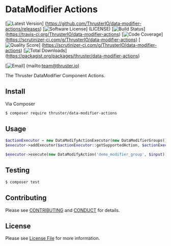 # DataModifier Actions

[![Latest Version](https://img.shields.io/github/release/ThrusterIO/data-modifier-actions.svg?style=flat-square)]
(https://github.com/ThrusterIO/data-modifier-actions/releases)
[![Software License](https://img.shields.io/badge/license-MIT-brightgreen.svg?style=flat-square)]
(LICENSE)
[![Build Status](https://img.shields.io/travis/ThrusterIO/data-modifier-actions.svg?style=flat-square)]
(https://travis-ci.org/ThrusterIO/data-modifier-actions)
[![Code Coverage](https://img.shields.io/scrutinizer/coverage/g/ThrusterIO/data-modifier-actions.svg?style=flat-square)]
(https://scrutinizer-ci.com/g/ThrusterIO/data-modifier-actions)
[![Quality Score](https://img.shields.io/scrutinizer/g/ThrusterIO/data-modifier-actions.svg?style=flat-square)]
(https://scrutinizer-ci.com/g/ThrusterIO/data-modifier-actions)
[![Total Downloads](https://img.shields.io/packagist/dt/thruster/data-modifier-actions.svg?style=flat-square)]
(https://packagist.org/packages/thruster/data-modifier-actions)

[![Email](https://img.shields.io/badge/email-team@thruster.io-blue.svg?style=flat-square)]
(mailto:team@thruster.io)

The Thruster DataModifier Component Actions.


## Install

Via Composer

``` bash
$ composer require thruster/data-modifier-actions
```

## Usage

```php
$actionExecutor = new DataModifyActionExecutor(new DataModifierGroups());
$executor->addExecutor($actionExecutor::getSupportedAction, $actionExecutor);

$executor->execute(new DataModifyAction('demo_modifier_group', $input));
```


## Testing

``` bash
$ composer test
```


## Contributing

Please see [CONTRIBUTING](CONTRIBUTING.md) and [CONDUCT](CONDUCT.md) for details.


## License

Please see [License File](LICENSE) for more information.
